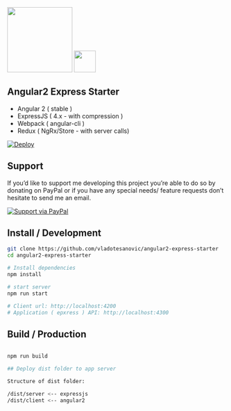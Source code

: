 <img width="150" src="https://i.cloudup.com/zfY6lL7eFa-3000x3000.png" />
<img width="50" src="https://angular.io/resources/images/logos/angular2/angular.svg" />

## Angular2 Express Starter

- Angular 2 ( stable )
- ExpressJS ( 4.x - with compression )
- Webpack ( angular-cli )
- Redux ( NgRx/Store - with server calls)

[![Deploy](https://www.herokucdn.com/deploy/button.png)](https://heroku.com/deploy)

## Support

If you’d like to support me developing this project you’re able to do so by donating on PayPal or if you have any special needs/ feature requests don’t hesitate to send me an email.

[![Support via PayPal](https://cdn.rawgit.com/twolfson/paypal-github-button/1.0.0/dist/button.svg)](https://www.paypal.me/ngsemantic)


## Install / Development

```bash
git clone https://github.com/vladotesanovic/angular2-express-starter
cd angular2-express-starter

# Install dependencies
npm install

# start server
npm run start

# Client url: http://localhost:4200
# Application ( epxress ) API: http://localhost:4300
```

## Build / Production

```bash

npm run build

## Deploy dist folder to app server

Structure of dist folder:

/dist/server <-- expressjs
/dist/client <-- angular2

```


